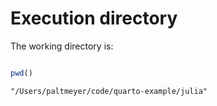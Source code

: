 # Execution directory


The working directory is:

``` julia

pwd()
```

    "/Users/paltmeyer/code/quarto-example/julia"
